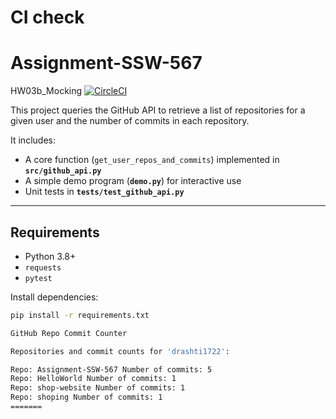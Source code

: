 # CI check
# Assignment-SSW-567
 HW03b_Mocking
[![CircleCI](https://dl.circleci.com/status-badge/img/gh/drashti1722/Assignment-SSW-567/tree/main.svg?style=svg)](https://dl.circleci.com/status-badge/redirect/gh/drashti1722/Assignment-SSW-567/tree/main)

This project queries the GitHub API to retrieve a list of repositories for a given user and the number of commits in each repository.  

It includes:
- A core function (`get_user_repos_and_commits`) implemented in **`src/github_api.py`**  
- A simple demo program (**`demo.py`**) for interactive use  
- Unit tests in **`tests/test_github_api.py`**

---

## Requirements
- Python 3.8+
- `requests`
- `pytest`

Install dependencies:
```bash
pip install -r requirements.txt

GitHub Repo Commit Counter

Repositories and commit counts for 'drashti1722':

Repo: Assignment-SSW-567 Number of commits: 5
Repo: HelloWorld Number of commits: 1
Repo: shop-website Number of commits: 1
Repo: shoping Number of commits: 1
=======


